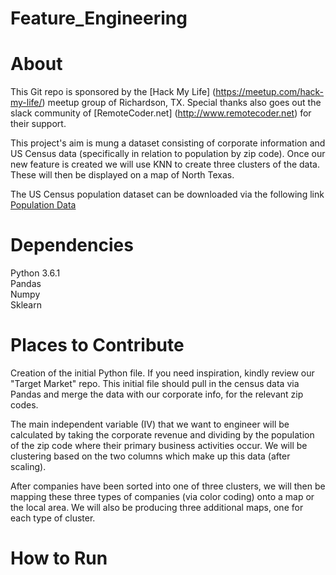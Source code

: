 # Feature_Engineering

About
=====
This Git repo is sponsored by the [Hack My Life] (https://meetup.com/hack-my-life/) meetup group of Richardson, TX. Special thanks also goes out the slack community of [RemoteCoder.net] (http://www.remotecoder.net) for their support. 

This project's aim is mung a dataset consisting of corporate information and US Census data (specifically in relation to population by zip code). Once our new feature is created we will use KNN to create three clusters of the data. These will then be displayed on a map of North Texas. 

The US Census population dataset can be downloaded via the following link [Population Data](https://catalog.data.gov/dataset/2010-census-populations-by-zip-code/resource/2f420e98-e3f8-4777-9a83-ce1fdd00e7b4)

Dependencies
============
Python 3.6.1  
Pandas  
Numpy  
Sklearn  

Places to Contribute
====================
Creation of the initial Python file. If you need inspiration, kindly review our "Target Market" repo. This initial file should pull in the census data via Pandas and merge the data with our corporate info, for the relevant zip codes. 

The main independent variable (IV) that we want to engineer will be calculated by taking the corporate revenue and dividing by the population of the zip code where their primary business activities occur. We will be clustering based on the two columns which make up this data (after scaling).

After companies have been sorted into one of three clusters, we will then be mapping these three types of companies (via color coding) onto a map or the local area. We will also be producing three additional maps, one for each type of cluster.

How to Run
============
<python file yet to be created>
